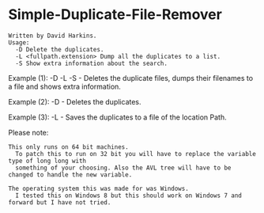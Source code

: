 # Simple-Duplicate-File-Remover


	Written by David Harkins.
	Usage:
	  -D Delete the duplicates.
	  -L <fullpath.extension> Dump all the duplicates to a list.
	  -S Show extra information about the search.

  Example (1): -D -L <Path> -S <Path to folder to check>
      - Deletes the duplicate files, dumps their filenames to a file and shows extra information.
      
  Example (2): -D <Path to folder to check>
      - Deletes the duplicates.
      
  Example (3): -L <Path> <Path to folder to check>
      - Saves the duplicates to a file of the location Path.


  Please note:
  
    This only runs on 64 bit machines.
      To patch this to run on 32 bit you will have to replace the variable type of long long with 
      something of your choosing. Also the AVL tree will have to be changed to handle the new variable.
      
    The operating system this was made for was Windows.
      I tested this on Windows 8 but this should work on Windows 7 and forward but I have not tried.
      
    

